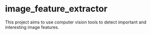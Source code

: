 # image_feature_extractor
This project aims to use computer vision tools to detect important and interesting image features.
